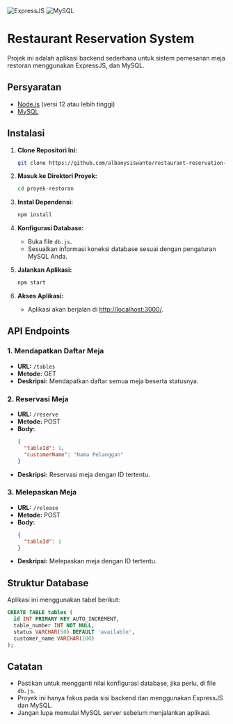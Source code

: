 ![ExpressJS](https://img.shields.io/badge/Express%20js-000000?style=for-the-badge&logo=express&logoColor=white)
![MySQL](https://img.shields.io/badge/MySQL-005C84?style=for-the-badge&logo=mysql&logoColor=white)
# Restaurant Reservation System

Projek ini adalah aplikasi backend sederhana untuk sistem pemesanan meja restoran menggunakan ExpressJS, dan MySQL.

## Persyaratan
- [Node.js](https://nodejs.org/) (versi 12 atau lebih tinggi)
- [MySQL](https://www.mysql.com/)

## Instalasi
1. **Clone Repositori Ini:**
   ```bash
   git clone https://github.com/albanysiswanto/restaurant-reservation-backend.git
   ```
   
2. **Masuk ke Direktori Proyek:**
   ```bash
   cd proyek-restoran
   ```

3. **Instal Dependensi:**
   ```bash
   npm install
   ```

4. **Konfigurasi Database:**
   - Buka file `db.js`.
   - Sesuaikan informasi koneksi database sesuai dengan pengaturan MySQL Anda.

5. **Jalankan Aplikasi:**
   ```bash
   npm start
   ```

6. **Akses Aplikasi:**
   - Aplikasi akan berjalan di [http://localhost:3000/](http://localhost:3000/).

## API Endpoints

### 1. Mendapatkan Daftar Meja
- **URL:** `/tables`
- **Metode:** GET
- **Deskripsi:** Mendapatkan daftar semua meja beserta statusnya.

### 2. Reservasi Meja
- **URL:** `/reserve`
- **Metode:** POST
- **Body:**
  ```json
  {
    "tableId": 1,
    "customerName": "Nama Pelanggan"
  }
  ```
- **Deskripsi:** Reservasi meja dengan ID tertentu.

### 3. Melepaskan Meja
- **URL:** `/release`
- **Metode:** POST
- **Body:**
  ```json
  {
    "tableId": 1
  }
  ```
- **Deskripsi:** Melepaskan meja dengan ID tertentu.

## Struktur Database

Aplikasi ini menggunakan tabel berikut:

```sql
CREATE TABLE tables (
  id INT PRIMARY KEY AUTO_INCREMENT,
  table_number INT NOT NULL,
  status VARCHAR(50) DEFAULT 'available',
  customer_name VARCHAR(100)
);
```

## Catatan
- Pastikan untuk mengganti nilai konfigurasi database, jika perlu, di file `db.js`.
- Proyek ini hanya fokus pada sisi backend dan menggunakan ExpressJS dan MySQL.
- Jangan lupa memulai MySQL server sebelum menjalankan aplikasi.